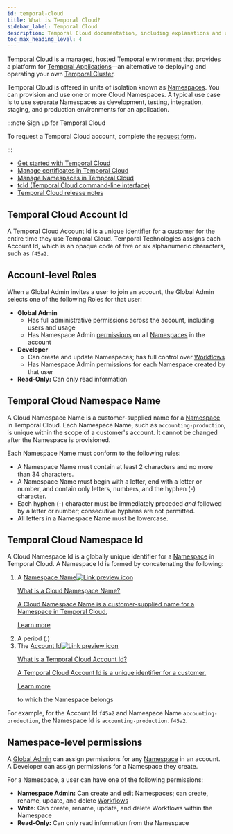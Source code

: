 ```yaml
---
id: temporal-cloud
title: What is Temporal Cloud?
sidebar_label: Temporal Cloud
description: Temporal Cloud documentation, including explanations and usage.
toc_max_heading_level: 4
---
```


<!-- THIS FILE IS GENERATED. DO NOT EDIT THIS FILE DIRECTLY -->

[Temporal Cloud](https://temporal.io/cloud) is a managed, hosted Temporal environment that provides a platform for [Temporal Applications](/temporal/#temporal-application)—an alternative to deploying and operating your own [Temporal Cluster](/clusters).

Temporal Cloud is offered in units of isolation known as [Namespaces](/namespaces). You can provision and use one or more Cloud Namespaces. A typical use case is to use separate Namespaces as development, testing, integration, staging, and production environments for an application.

:::note Sign up for Temporal Cloud

To request a Temporal Cloud account, complete the [request form](https://pages.temporal.io/cloud-request-access).

:::

- [Get started with Temporal Cloud](/cloud/how-to-get-started-with-temporal-cloud)
- [Manage certificates in Temporal Cloud](/cloud/how-to-manage-certificates-in-temporal-cloud)
- [Manage Namespaces in Temporal Cloud](/cloud/how-to-manage-namespaces-in-temporal-cloud)
- [tcld (Temporal Cloud command-line interface)](/cloud/tcld)
- [Temporal Cloud release notes](/cloud/release-notes)

## Temporal Cloud Account Id

A Temporal Cloud Account Id is a unique identifier for a customer for the entire time they use Temporal Cloud.
Temporal Technologies assigns each Account Id, which is an opaque code of five or six alphanumeric characters, such as `f45a2`.

## Account-level Roles

When a Global Admin invites a user to join an account, the Global Admin selects one of the following Roles for that user:

- **Global Admin**
  - Has full administrative permissions across the account, including users and usage
  - Has Namespace Admin [permissions](/cloud/#namespace-level-permissions) on all [Namespaces](/namespaces) in the account
- **Developer**
  - Can create and update Namespaces; has full control over [Workflows](/workflows)
  - Has Namespace Admin permissions for each Namespace created by that user
- **Read-Only:** Can only read information

## Temporal Cloud Namespace Name

A Cloud Namespace Name is a customer-supplied name for a [Namespace](/namespaces) in Temporal Cloud.
Each Namespace Name, such as `accounting-production`, is unique within the scope of a customer's account.
It cannot be changed after the Namespace is provisioned.

Each Namespace Name must conform to the following rules:

- A Namespace Name must contain at least 2 characters and no more than 34 characters.
- A Namespace Name must begin with a letter, end with a letter or number, and contain only letters, numbers, and the hyphen (-) character.
- Each hyphen (-) character must be immediately preceded _and_ followed by a letter or number; consecutive hyphens are not permitted.
- All letters in a Namespace Name must be lowercase.

## Temporal Cloud Namespace Id

A Cloud Namespace Id is a globally unique identifier for a [Namespace](/namespaces) in Temporal Cloud.
A Namespace Id is formed by concatenating the following:

1. A <a class="tdlp" href="#temporal-cloud-namespace-name">Namespace Name<span class="tdlpiw"><img src="/img/link-preview-icon.svg" alt="Link preview icon" /></span><div class="tdlpc"><p class="tdlppt">What is a Cloud Namespace Name?</p><p class="tdlppd">A Cloud Namespace Name is a customer-supplied name for a Namespace in Temporal Cloud.</p><p class="tdlplm"><a class="tdlplma" href="#temporal-cloud-namespace-name">Learn more</a></p></div></a>
1. A period (.)
1. The <a class="tdlp" href="#temporal-cloud-account-id">Account Id<span class="tdlpiw"><img src="/img/link-preview-icon.svg" alt="Link preview icon" /></span><div class="tdlpc"><p class="tdlppt">What is a Temporal Cloud Account Id?</p><p class="tdlppd">A Temporal Cloud Account Id is a unique identifier for a customer.</p><p class="tdlplm"><a class="tdlplma" href="#temporal-cloud-account-id">Learn more</a></p></div></a> to which the Namespace belongs

For example, for the Account Id `f45a2` and Namespace Name `accounting-production`, the Namespace Id is `accounting-production.f45a2`.

## Namespace-level permissions

A [Global Admin](/cloud/#account-level-roles) can assign permissions for any [Namespace](/namespaces) in an account.
A Developer can assign permissions for a Namespace they create.

For a Namespace, a user can have one of the following permissions:

- **Namespace Admin:** Can create and edit Namespaces; can create, rename, update, and delete [Workflows](/workflows)
- **Write:** Can create, rename, update, and delete Workflows within the Namespace
- **Read-Only:** Can only read information from the Namespace

